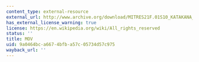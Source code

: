 ```yaml
---
content_type: external-resource
external_url: http://www.archive.org/download/MITRES21F.01S10_KATAKANA_EXERCISES/4d6.mov
has_external_license_warning: true
license: https://en.wikipedia.org/wiki/All_rights_reserved
status: ''
title: MOV
uid: 9a0464bc-a667-4bfb-a57c-05734d57c975
wayback_url: ''
---
```

